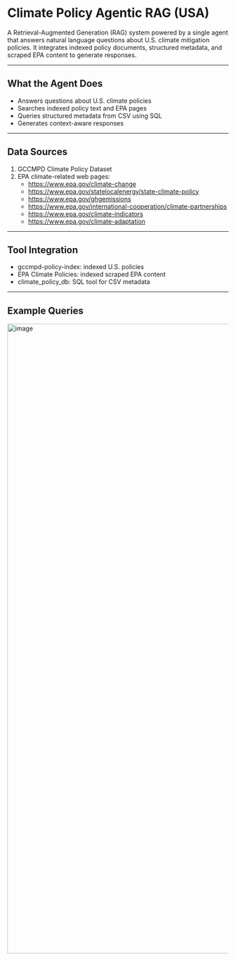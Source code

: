 # Climate Policy Agentic RAG (USA)

A Retrieval-Augmented Generation (RAG) system powered by a single agent that answers natural language questions about U.S. climate mitigation policies. It integrates indexed policy documents, structured metadata, and scraped EPA content to generate responses.

---

## What the Agent Does

- Answers questions about U.S. climate policies
- Searches indexed policy text and EPA pages
- Queries structured metadata from CSV using SQL
- Generates context-aware responses

---

## Data Sources

1. GCCMPD Climate Policy Dataset
2. EPA climate-related web pages:
    - https://www.epa.gov/climate-change 
    - https://www.epa.gov/statelocalenergy/state-climate-policy
    - https://www.epa.gov/ghgemissions
    - https://www.epa.gov/international-cooperation/climate-partnerships
    - https://www.epa.gov/climate-indicators
    - https://www.epa.gov/climate-adaptation
  
---

## Tool Integration

   - gccmpd-policy-index: indexed U.S. policies
   - EPA Climate Policies: indexed scraped EPA content
   - climate_policy_db: SQL tool for CSV metadata

---

## Example Queries
<img width="1430" alt="image" src="https://github.com/user-attachments/assets/c266caab-cbfd-4fb8-9433-a6ce2aeb5700" />


